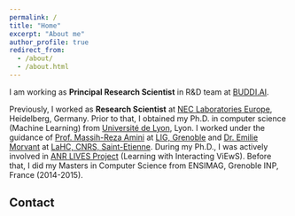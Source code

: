 ```yaml
---
permalink: /
title: "Home"
excerpt: "About me"
author_profile: true
redirect_from: 
  - /about/
  - /about.html
---
```


I am working as  **Principal Research Scientist** in R&D team at [BUDDI.AI](https://buddi.ai/index). 

Previously, I worked as **Research Scientist** at [NEC Laboratories Europe](https://www.neclab.eu/), Heidelberg, Germany. Prior to that, I obtained my Ph.D. in computer science (Machine Learning) from [Université de  Lyon](https://www.universite-lyon.fr/version-anglaise/udl-en-6709.kjsp), Lyon. I worked under the guidance of [Prof. Massih-Reza Amini](http://ama.liglab.fr/~amini/ ) at [LIG, Grenoble](https://www.liglab.fr/) and [Dr. Emilie Morvant](http://perso.univ-st-etienne.fr/me63854h/) at [LaHC, CNRS, Saint-Etienne](http://laboratoirehubertcurien.fr/). During my Ph.D., I was actively involved in [ANR LIVES Project](https://lives.lif.univ-mrs.fr/) (Learning with Interacting ViEwS).  Before that, I did my Masters in Computer Science from ENSIMAG, Grenoble INP, France (2014-2015).

## Contact

